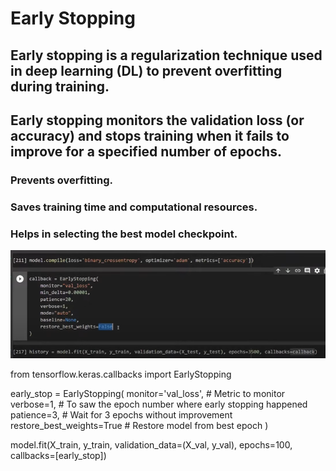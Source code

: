 # Early Stopping

## Early stopping is a regularization technique used in deep learning (DL) to prevent overfitting during training.

## Early stopping monitors the validation loss (or accuracy) and stops training when it fails to improve for a specified number of epochs.
### Prevents overfitting.
### Saves training time and computational resources.
### Helps in selecting the best model checkpoint.
![alt text](image.png)

from tensorflow.keras.callbacks import EarlyStopping

early_stop = EarlyStopping(
    monitor='val_loss',      # Metric to monitor
    verbose=1,               # To saw the epoch number where early stopping happened
    patience=3,              # Wait for 3 epochs without improvement
    restore_best_weights=True  # Restore model from best epoch
)

model.fit(X_train, y_train, 
          validation_data=(X_val, y_val), 
          epochs=100, 
          callbacks=[early_stop])

